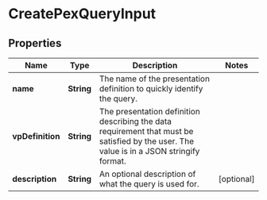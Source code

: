 # CreatePexQueryInput

## Properties

| Name             | Type       | Description                                                                                                                              | Notes      |
| ---------------- | ---------- | ---------------------------------------------------------------------------------------------------------------------------------------- | ---------- |
| **name**         | **String** | The name of the presentation definition to quickly identify the query.                                                                   |            |
| **vpDefinition** | **String** | The presentation definition describing the data requirement that must be satisfied by the user. The value is in a JSON stringify format. |            |
| **description**  | **String** | An optional description of what the query is used for.                                                                                   | [optional] |
